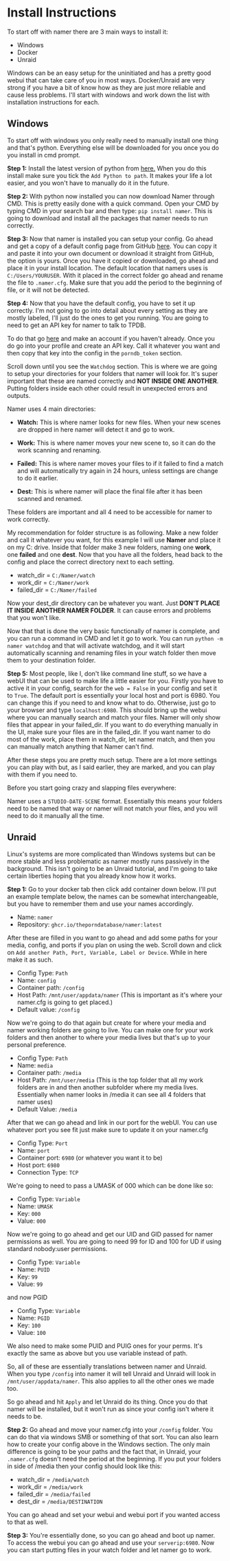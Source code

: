 Install Instructions
=================

To start off with namer there are 3 main ways to install it:

* Windows
* Docker
* Unraid

Windows can be an easy setup for the uninitiated and has a pretty good webui that can take care of you in most ways. Docker/Unraid are very strong if you have a bit of know how as they are just more reliable and cause less problems. I'll start with windows and work down the list with installation instructions for each.

Windows
-----------------

To start off with windows you only really need to manually install one thing and that's python. Everything else will be downloaded for you once you do you install in cmd prompt.

**Step 1:** Install the latest version of python from [here.](https://www.python.org/downloads) When you do this install make sure you tick the `Add Python to path`. It makes your life a lot easier, and you won't have to manually do it in the future.

**Step 2:** With python now installed you can now download Namer through CMD. This is pretty easily done with a quick command. Open your CMD by typing CMD in your search bar and then type: `pip install namer`.  This is going to download and install all the packages that namer needs to run correctly.

**Step 3:** Now that namer is installed you can setup your config. Go ahead and get a copy of a default config page from GitHub [here](https://github.com/ThePornDatabase/namer/blob/main/namer/namer.cfg.default). You can copy it and paste it into your own document or download it straight from GitHub, the option is yours. Once you have it copied or downloaded, go ahead and place it in your install location. The default location that namers uses is `C:/Users/YOURUSER`. With it placed in the correct folder go ahead and rename the file to `.namer.cfg`. Make sure that you add the period to the beginning of file, or it will not be detected.

**Step 4:** Now that you have the default config, you have to set it up correctly. I'm not going to go into detail about every setting as they are mostly labeled, I'll just do the ones to get you running. You are going to need to get an API key for namer to talk to TPDB.

To do that go [here](https://theporndb.net) and make an account if you haven't already. Once you do go into your profile and create an API key. Call it whatever you want and then copy that key into the config in the `porndb_token` section.

Scroll down until you see the `Watchdog` section. This is where we are going to setup your directories for your folders that namer will look for. It's super important that these are named correctly and **NOT INSIDE ONE ANOTHER**. Putting folders inside each other could result in unexpected errors and outputs.

Namer uses 4 main directories:

* **Watch:** This is where namer looks for new files. When your new scenes are dropped in here namer will detect it and go to work.

* **Work:** This is where namer moves your new scene to, so it can do the work scanning and renaming.

* **Failed:** This is where namer moves your files to if it failed to find a match and will automatically try again in 24 hours, unless settings are change to do it earlier.

* **Dest:** This is where namer will place the final file after it has been scanned and renamed.

These folders are important and all 4 need to be accessible for namer to work correctly.

My recommendation for folder structure is as following. Make a new folder and call it whatever you want, for this example I will use **Namer** and place it on my  C: drive. Inside that folder make 3 new folders, naming one **work**, one **failed** and one **dest**. Now that you have all the folders, head back to the config and place the correct directory next to each setting.

* watch_dir = `C:/Namer/watch`
* work_dir = `C:/Namer/work`
* failed_dir = `C:/Namer/failed`

Now your dest_dir directory can be whatever you want. Just **DON'T PLACE IT INSIDE ANOTHER NAMER FOLDER**. It can cause errors and problems that you won't like.

Now that that is done the very basic functionally of namer is complete, and you can run a command in CMD and let it go to work.  You can run `python -m namer watchdog` and that will activate watchdog, and it will start automatically scanning and renaming files in your watch folder then move them to your destination folder.

**Step 5:** Most people, like I, don't like command line stuff, so we have a webUI that can be used to make life a little easier for you. Firstly you have to active it in your config, search for the `web = False` in your config and set it to `True`. The default port is essentially your local host and port is 6980. You can change this if you need to and know what to do. Otherwise, just go to your browser and type `localhost:6980`. This should bring up the webui where you can manually search and match your files. Namer will only show files that appear in your failed_dir. If you want to do everything manually in the UI, make sure your files are in the failed_dir. If you want namer to do most of the work, place them in watch_dir, let namer match, and then you can manually match anything that Namer can't find.

After these steps you are pretty much setup. There are a lot more settings you can play with but, as I said earlier, they are marked, and you can play with them if you need to.

Before you start going crazy and slapping files everywhere:

Namer uses a `STUDIO-DATE-SCENE` format. Essentially this means your folders need to be named that way or namer will not match your files, and you will need to do it manually all the time.

Unraid
----------------

Linux's systems are more complicated than Windows systems but can be more stable and less problematic as namer mostly runs passively in the background. This isn't going to be an Unraid tutorial, and I'm going to take certain liberties hoping that you already know how it works.

**Step 1:** Go to your docker tab then click add container down below. I'll put an example template below, the names can be somewhat interchangeable, but you have to remember them and use your names accordingly.

* Name: `namer`
* Repository: `ghcr.io/theporndatabase/namer:latest`

After these are filled in you want to go ahead and add some paths for your media, config, and ports if you plan on using the web. Scroll down and click on `Add another Path, Port, Variable, Label or Device`. While in here make it as such.

* Config Type: `Path`
* Name: `config`
* Container path: `/config`
* Host Path: `/mnt/user/appdata/namer` (This is important as it's where your namer.cfg is going to get placed.)
* Default value: `/config`

Now we're going to do that again but create for where your media and namer working folders are going to live. You can make one for your work folders and then another to where your media lives but that's up to your personal preference.

* Config Type: `Path`
* Name: `media`
* Container path: `/media`
* Host Path: `/mnt/user/media` (This is the top folder that all my work folders are in and then another subfolder where my media lives. Essentially when namer looks in /media it can see all 4 folders that namer uses)
* Default Value: `/media`

After that we can go ahead and link in our port for the webUI. You can use whatever port you see fit just make sure to update it on your namer.cfg

* Config Type: `Port`
* Name: `port`
* Container port: `6980` (or whatever you want it to be)
* Host port: `6980`
* Connection Type: `TCP`

We're going to need to pass a UMASK of 000 which can be done like so:

* Config Type: `Variable`
* Name: `UMASK`
* Key: `000`
* Value: `000`

Now we're going to go ahead and get our UID and GID passed for namer permissions as well. You are going to need 99 for ID and 100 for UD if using standard nobody:user permissions.

* Config Type: `Variable`
* Name: `PUID`
* Key: `99`
* Value: `99`

and now PGID

* Config Type: `Variable`
* Name: `PGID`
* Key: `100`
* Value: `100`

We also need to make some PUID and PUIG ones for your perms. It's exactly the same as above but you use variable instead of path.

So, all of these are essentially translations between namer and Unraid. When you type `/config` into namer it will tell Unraid and Unraid will look in `/mnt/user/appdata/namer`. This also applies to all the other ones we made too.

So go ahead and hit `Apply` and let Unraid do its thing. Once you do that namer will be installed, but it won't run as since your config isn't where it needs to be.

**Step 2:** Go ahead and move your namer.cfg into your `/config` folder. You can do that via windows SMB or something of that sort. You can also learn how to create your config above in the Windows section. The only main difference is going to be your paths and the fact that, in Unraid, your `.namer.cfg` doesn't need the period at the beginning. If you put your folders in side of /media then your config should look like this:

* watch_dir = `/media/watch`
* work_dir = `/media/work`
* failed_dir = `/media/failed`
* dest_dir = `/media/DESTINATION`

You can go ahead and set your webui and webui port if you wanted access to that as well.

**Step 3:** You're essentially done, so you can go ahead and boot up namer. To access the webui you can go ahead and use your `serverip:6980`. Now you can start putting files in your watch folder and let namer go to work.
